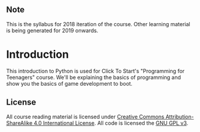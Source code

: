 Note
---

This is the syllabus for 2018 iteration of the course. Other learning material is being generated for 2019 onwards. 

# Introduction

This introduction to Python is used for Click To Start's "Programming for Teenagers" course. We'll be explaining the basics of programming and show you the basics of game development to boot.

## License

All course reading material is licensed under [Creative Commons Attribution-ShareAlike 4.0 International License](https://github.com/clicktostart/introduction-to-python/tree/3644a66c15ee71964d7504ba08975a2a13af448f/LICENSE.md). All code is licensed the [GNU GPL v3](https://www.gnu.org/licenses/gpl-3.0.en.html).
